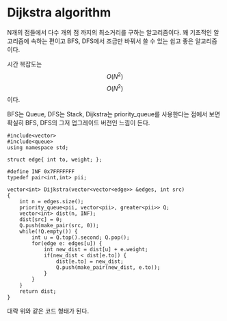 # Dijkstra algorithm

N개의 점들에서 다수 개의 점 까지의 최소거리를 구하는 알고리즘이다. 꽤 기초적인 알고리즘에 속하는 편이고 BFS, DFS에서 조금만 바꿔서 쓸 수 있는 쉽고 좋은 알고리즘이다.

시간 복잡도는 $$O(N^2)$$$$O(N^2)$$이다.

BFS는 Queue, DFS는 Stack, Dijkstra는 priority\_queue를 사용한다는 점에서 보면 확실히 BFS, DFS의 그저 업그레이드 버전인 느낌이 든다.

```
#include<vector>
#include<queue>
using namespace std;

struct edge{ int to, weight; };

#define INF 0x7FFFFFFF
typedef pair<int,int> pii;

vector<int> Dijkstra(vector<vector<edge>> &edges, int src)
{
    int n = edges.size();
    priority_queue<pii, vector<pii>, greater<pii>> Q;
    vector<int> dist(n, INF);
    dist[src] = 0;
    Q.push(make_pair(src, 0));
    while(!Q.empty()) {
        int u = Q.top().second; Q.pop();
        for(edge e: edges[u]) {
            int new_dist = dist[u] + e.weight;
            if(new_dist < dist[e.to]) {
                dist[e.to] = new_dist; 
                Q.push(make_pair(new_dist, e.to));
            }
        }
    }
    return dist;
}
```

대략 위와 같은 코드 형태가 된다.

